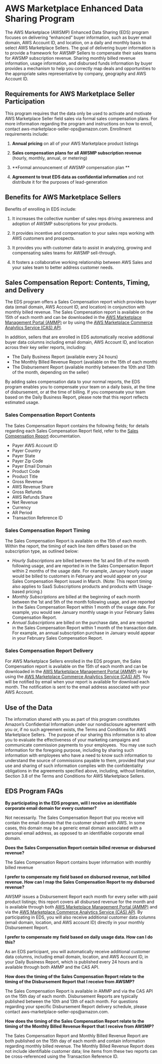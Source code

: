 # AWS Marketplace Enhanced Data Sharing Program<a name="enhanced-data-sharing"></a>

 The AWS Marketplace \(AWSMP\) Enhanced Data Sharing \(EDS\) program focuses on delivering “enhanced” buyer information, such as buyer email domain, AWS Account ID, and location, on a daily and monthly basis to select AWS Marketplace Sellers\. The goal of delivering buyer information is to provide a framework for AWSMP Sellers to compensate their sales teams for AWSMP subscription revenue\. Sharing monthly billed revenue information, usage information, and disbursed funds information by buyer provides a mechanism to help you correctly map deals and opportunities to the appropriate sales representative by company, geography and AWS Account ID\. 

## Requirements for AWS Marketplace Seller Participation<a name="requirements-for-aws-marketplace-seller-participation"></a>

 This program requires that the data only be used to activate and motivate AWS Marketplace Seller field sales via formal sales compensation plans\. For more information regarding the program and instructions on how to enroll, contact aws\-marketplace\-seller\-ops@amazon\.com\. Enrollment requirements include: 

1.  **Annual pricing** on all of your AWS Marketplace product listings 

1.  **Sales compensation plans for all AWSMP subscription revenue** \(hourly, monthly, annual, or metering\) 

1.  **Formal announcement of AWSMP compensation plan ** 

1.  **Agreement to treat EDS data as confidential information** and not distribute it for the purposes of lead\-generation 

## Benefits for AWS Marketplace Sellers<a name="benefits-for-aws-marketplace-sellers"></a>

 Benefits of enrolling in EDS include: 

1.  It increases the collective number of sales reps driving awareness and adoption of AWSMP subscriptions for your products\. 

1.  It provides incentive and compensation to your sales reps working with AWS customers and prospects\. 

1.  It provides you with customer data to assist in analyzing, growing and compensating sales teams for AWSMP sell\-through\. 

1.  It fosters a collaborative working relationship between AWS Sales and your sales team to better address customer needs\. 

## Sales Compensation Report: Contents, Timing, and Delivery<a name="sales-compensation-report-contents-timing-and-delivery"></a>

 The EDS program offers a Sales Compensation report which provides buyer data \(email domain, AWS Account ID, and location\) in conjunction with monthly billed revenue\. The Sales Compensation report is available on the 15th of each month and can be downloaded in the [AWS Marketplace Management Portal \(AMMP\)](https://aws.amazon.com/marketplace/management/reports/) or by using the [AWS Marketplace Commerce Analytics Service \(CAS\) API](https://aws.amazon.com/marketplace/management/cas/enroll)\. 

 In addition, sellers that are enrolled in EDS automatically receive additional buyer data columns including email domain, AWS Account ID, and location across their key seller reports, including: 
+  The Daily Business Report \(available every 24 hours\) 
+  The Monthly Billed Revenue Report \(available on the 15th of each month\) 
+  The Disbursement Report \(available monthly between the 10th and 13th of the month, depending on the seller\) 

 By adding sales compensation data to your normal reports, the EDS program enables you to compensate your team on a daily basis, at the time of disbursement, or at the time of billing\. If you compensate your team based on the Daily Business Report, please note that this report reflects estimated usage\. 

### Sales Compensation Report Contents<a name="sales-compensation-report-contents"></a>

 The Sales Compensation Report contains the following fields; for details regarding each Sales Compensation Report field, refer to the [Sales Compensation Report](sales-compensation-report.md) documentation\. 
+  Payer AWS Account ID 
+  Payer Country 
+  Payer State 
+  Payer Zip Code 
+  Payer Email Domain 
+  Product Code 
+  Product Title 
+  Gross Revenue 
+  AWS Revenue Share 
+  Gross Refunds 
+  AWS Refunds Share 
+  Net Revenue 
+  Currency 
+  AR Period 
+  Transaction Reference ID 

### Sales Compensation Report Timing<a name="sales-compensation-report-timing"></a>

 The Sales Compensation Report is available on the 15th of each month\. Within the report, the timing of each line item differs based on the subscription type, as outlined below: 
+  *Hourly* *Subscriptions* are billed between the 1st and 5th of the month following usage, and are reported in in the Sales Compensation Report within 2 months of the usage date\. For example, January hourly usage would be billed to customers in February and would appear on your Sales Compensation Report issued in March\. \(Note: This report timing also applies to SaaS Subscriptions products and products with Usage\-based pricing\.\) 
+  *Monthly Subscriptions* are billed at the beginning of each month between the 1st and 5th of the month following usage, and are reported in the Sales Compensation Report within 1 month of the usage date\. For example, you would see January monthly usage in your February Sales Compensation Report\. 
+  *Annual Subscriptions* are billed on the purchase date, and are reported in the Sales Compensation Report within 1 month of the transaction date\. For example, an annual subscription purchase in January would appear in your February Sales Compensation Report\. 

### Sales Compensation Report Delivery<a name="sales-compensation-report-delivery"></a>

 For AWS Marketplace Sellers enrolled in the EDS program, the Sales Compensation report is available on the 15th of each month and can be downloaded in the [AWS Marketplace Management Portal \(AMMP\)](https://aws.amazon.com/marketplace/management/reports/) or by using the [AWS Marketplace Commerce Analytics Service \(CAS\) API](https://aws.amazon.com/marketplace/management/cas/enroll)\. You will be notified by email when your report is available for download each month\. The notification is sent to the email address associated with your AWS Account\. 

## Use of the Data<a name="use-of-the-data"></a>

 The information shared with you as part of this program constitutes Amazon’s Confidential Information under our nondisclosure agreement with you or, if no such agreement exists, the Terms and Conditions for AWS Marketplace Sellers\.  The purpose of our sharing this information is to allow you to evaluate the effectiveness of your marketing campaigns and communicate commission payments to your employees\.  You may use such information for the foregoing purpose, including by sharing such information with employees who have a need to know such information to understand the source of commissions payable to them, provided that your use and sharing of such information complies with the confidentiality obligations in the agreements specified above, including, without limitation, Section 3\.8 of the Terms and Conditions for AWS Marketplace Sellers\. 

## EDS Program FAQs<a name="eds-program-faqs"></a>

 **By participating in the EDS program, will I receive an identifiable corporate email domain for every customer?** 

 Not necessarily\. The Sales Compensation Report that you receive will contain the email domain that the customer shared with AWS\. In some cases, this domain may be a generic email domain associated with a personal email address, as opposed to an identifiable corporate email domain\. 

 **Does the Sales Compensation Report contain billed revenue or disbursed revenue?** 

 The Sales Compensation Report contains buyer information with monthly billed revenue 

 **I prefer to compensate my field based on disbursed revenue, not billed revenue\. How can I map the Sales Compensation Report to my disbursed revenue?** 

 AWSMP issues a Disbursement Report each month for every seller with paid product listings; this report covers all disbursed revenue for the month and is available through both [AWS Marketplace Management Portal \(AMMP\)](https://aws.amazon.com/marketplace/management/reports/) and via the [AWS Marketplace Commerce Analytics Service \(CAS\) API](https://aws.amazon.com/marketplace/management/cas/enroll)\. By participating in EDS, you will also receive additional customer data columns \(email domain, location, and AWS account ID\) directly in your monthly Disbursement Report\. 

 **I prefer to compensate my field based on daily usage data\. How can I do this?** 

 As an EDS participant, you will automatically receive additional customer data columns, including email domain, location, and AWS Account ID, in your Daily Business Report, which is published every 24 hours and is available through both AMMP and the CAS API\. 

 **How does the timing of the Sales Compensation Report relate to the timing of the Disbursement Report that I receive from AWSMP?** 

 The Sales Compensation Report is available in AMMP and via the CAS API on the 15th day of each month\. Disbursement Reports are typically published between the 10th and 13th of each month\. For questions regarding your specific Disbursement Report delivery schedule, please contact aws\-marketplace\-seller\-ops@amazon\.com\. 

 **How does the timing of the Sales Compensation Report relate to the timing of the Monthly Billed Revenue Report that I receive from AWSMP?** 

 The Sales Compensation Report and Monthly Billed Revenue Report are both published on the 15th day of each month and contain information regarding monthly billed revenue\. The Monthly Billed Revenue Report does not include identifiable customer data; line items from these two reports can be cross\-referenced using the Transaction Reference ID\. 